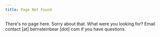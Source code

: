 ```yaml
---
title: Page Not Found
---
```


There's no page here. Sorry about that. What were you looking for? Email
contact [at] bernsteinbear [dot] com if you have questions.
